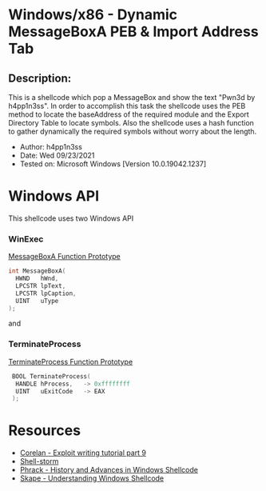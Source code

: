 # Windows/x86 - Dynamic MessageBoxA PEB & Import Address Tab
 
## Description: 

This is a shellcode which
pop a MessageBox and show the text "Pwn3d by h4pp1n3ss". In order to accomplish this task the shellcode uses
the PEB method to locate the baseAddress of the required module and the Export Directory Table
to locate symbols. Also the shellcode uses a hash function to gather dynamically the required 
symbols without worry about the length. 


- Author: h4pp1n3ss
- Date: Wed 09/23/2021
- Tested on: Microsoft Windows [Version 10.0.19042.1237]

# Windows API 

This shellcode uses two Windows API

### WinExec

[MessageBoxA Function Prototype](https://docs.microsoft.com/en-us/windows/win32/api/winuser/nf-winuser-messageboxa)
```c
int MessageBoxA(
  HWND   hWnd,
  LPCSTR lpText,
  LPCSTR lpCaption,
  UINT   uType
);
```

and 

### TerminateProcess

[TerminateProcess Function Prototype](https://docs.microsoft.com/en-us/windows/win32/api/processthreadsapi/nf-processthreadsapi-terminateprocess)

```c
 BOOL TerminateProcess(
  HANDLE hProcess,	 -> 0xffffffff
  UINT   uExitCode	 -> EAX
 );
```


# Resources

- [Corelan - Exploit writing tutorial part 9](https://www.corelan.be/index.php/2010/02/25/exploit-writing-tutorial-part-9-introduction-to-win32-shellcoding/)
- [Shell-storm](http://shell-storm.org/shellcode/)
- [Phrack - History and Advances in Windows Shellcode](http://www.phrack.org/issues/62/7.html#article)
- [Skape - Understanding Windows Shellcode ](http://www.hick.org/code/skape/papers/win32-shellcode.pdf)

